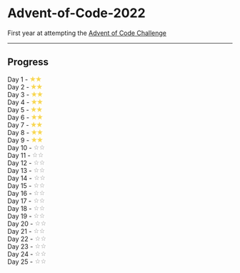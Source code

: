 # Advent-of-Code-2022

First year at attempting the [Advent of Code Challenge](https://adventofcode.com/)

---

## Progress

Day 1 - <img src="./imgs/gold_star.svg" width="13"><img src="./imgs/gold_star.svg" width="13"> <br>
Day 2 - <img src="./imgs/gold_star.svg" width="13"><img src="./imgs/gold_star.svg" width="13"> <br>
Day 3 - <img src="./imgs/gold_star.svg" width="13"><img src="./imgs/gold_star.svg" width="13"> <br>
Day 4 - <img src="./imgs/gold_star.svg" width="13"><img src="./imgs/gold_star.svg" width="13"> <br>
Day 5 - <img src="./imgs/gold_star.svg" width="13"><img src="./imgs/gold_star.svg" width="13"> <br>
Day 6 - <img src="./imgs/gold_star.svg" width="13"><img src="./imgs/gold_star.svg" width="13"> <br>
Day 7 - <img src="./imgs/gold_star.svg" width="13"><img src="./imgs/gold_star.svg" width="13"> <br>
Day 8 - <img src="./imgs/gold_star.svg" width="13"><img src="./imgs/gold_star.svg" width="13"> <br>
Day 9 - <img src="./imgs/gold_star.svg" width="13"><img src="./imgs/gold_star.svg" width="13"> <br>
Day 10 - <img src="./imgs/empty_star.svg" width="13"><img src="./imgs/empty_star.svg" width="13"> <br>
Day 11 - <img src="./imgs/empty_star.svg" width="13"><img src="./imgs/empty_star.svg" width="13"> <br>
Day 12 - <img src="./imgs/empty_star.svg" width="13"><img src="./imgs/empty_star.svg" width="13"> <br>
Day 13 - <img src="./imgs/empty_star.svg" width="13"><img src="./imgs/empty_star.svg" width="13"> <br>
Day 14 - <img src="./imgs/empty_star.svg" width="13"><img src="./imgs/empty_star.svg" width="13"> <br>
Day 15 - <img src="./imgs/empty_star.svg" width="13"><img src="./imgs/empty_star.svg" width="13"> <br>
Day 16 - <img src="./imgs/empty_star.svg" width="13"><img src="./imgs/empty_star.svg" width="13"> <br>
Day 17 - <img src="./imgs/empty_star.svg" width="13"><img src="./imgs/empty_star.svg" width="13"> <br>
Day 18 - <img src="./imgs/empty_star.svg" width="13"><img src="./imgs/empty_star.svg" width="13"> <br>
Day 19 - <img src="./imgs/empty_star.svg" width="13"><img src="./imgs/empty_star.svg" width="13"> <br>
Day 20 - <img src="./imgs/empty_star.svg" width="13"><img src="./imgs/empty_star.svg" width="13"> <br>
Day 21 - <img src="./imgs/empty_star.svg" width="13"><img src="./imgs/empty_star.svg" width="13"> <br>
Day 22 - <img src="./imgs/empty_star.svg" width="13"><img src="./imgs/empty_star.svg" width="13"> <br>
Day 23 - <img src="./imgs/empty_star.svg" width="13"><img src="./imgs/empty_star.svg" width="13"> <br>
Day 24 - <img src="./imgs/empty_star.svg" width="13"><img src="./imgs/empty_star.svg" width="13"> <br>
Day 25 - <img src="./imgs/empty_star.svg" width="13"><img src="./imgs/empty_star.svg" width="13"> <br>
